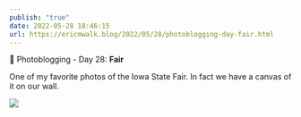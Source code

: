 ```yaml
---
publish: "true"
date: 2022-05-28 18:46:15
url: https://ericmwalk.blog/2022/05/28/photoblogging-day-fair.html
---
```

📸 Photoblogging - Day 28: **Fair**

One of my favorite photos of the Iowa State Fair. In fact we have a canvas of it on our wall.

![](https://ericmwalk.blog/uploads/2022/a933ac6e7e.jpg)
